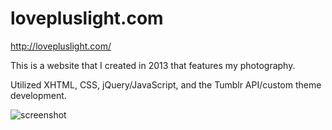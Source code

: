 lovepluslight.com
=========================

http://lovepluslight.com/

This is a website that I created in 2013 that features my photography. 

Utilized XHTML, CSS, jQuery/JavaScript, and the Tumblr API/custom theme development.

![screenshot](http://veganbunny.com/portfolio/images/lovepluslight.png)

